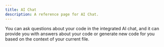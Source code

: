```yaml
---
title: AI Chat
description: A reference page for AI Chat.
---
```


You can ask questions about your code in the integrated AI chat, and it can provide you with answers about your code or generate new code for you based on the context of your current file.
